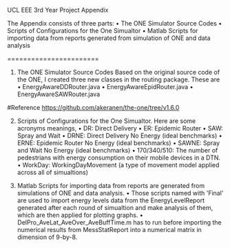 UCL EEE 3rd Year Project Appendix

The Appendix consists of three parts:
• The ONE Simulator Source Codes
• Scripts of Configurations for the One Simualtor
• Matlab Scripts for importing data from reports generated from simulation of ONE and data analysis

=======================

1. The ONE Simulator Source Codes Based on the original source code of the ONE, I created three new classes in the routing package. These are
• EnergyAwareDDRouter.java
• EnergyAwareEpidRouter.java
• EnergyAwareSAWRouter.java

#Reference https://github.com/akeranen/the-one/tree/v1.6.0

2. Scripts of Configurations for the One Simualtor. Here are some acronyms meanings,
• DR: Direct Delivery
• ER: Epidemic Router
• SAW: Spray and Wait
• DRNE: Direct Delivery No Energy (ideal benchmarks)
• ERNE: Epidemic Router No Energy (ideal benchmarks)
• SAWNE: Spray and Wait No Energy (ideal benchmarks)
• 170/340/510: The number of pedestrians with energy consumption on their mobile devices in a DTN.
• WorkDay: WorkingDayMovement (a type of movement model applied across all of simualtions)

3. Matlab Scripts for importing data from reports are generated from simulations of ONE and data analysis.
• Those scripts named with 'Final' are used to import energy levels data from the EnergyLevelReport generated after each round of simualtion and make analysis of them, which are then applied for plotting graphs.
• DelPro_AveLat_AveOver_AveBuffTime.m has to run before importing the numerical results from MessStatReport into a numerical matrix in dimension of 9-by-8.



